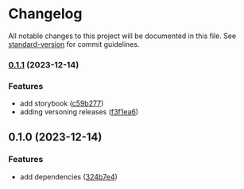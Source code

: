 # Changelog

All notable changes to this project will be documented in this file. See [standard-version](https://github.com/conventional-changelog/standard-version) for commit guidelines.

### [0.1.1](https://github.com/MssnOrg/frontend-web/compare/v0.1.0...v0.1.1) (2023-12-14)


### Features

* add storybook ([c59b277](https://github.com/MssnOrg/frontend-web/commit/c59b277a579f55955a4bade9813a837a9b4e9cba))
* adding versoning releases ([f3f1ea6](https://github.com/MssnOrg/frontend-web/commit/f3f1ea6cff43a13a0c86192663ba7e30bc267616))

## 0.1.0 (2023-12-14)


### Features

* add dependencies ([324b7e4](https://github.com/MssnOrg/frontend-web/commit/324b7e46c7ca3ecb6fc3189e1ed94f37bf5b2a96))
